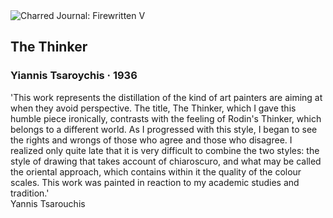 <div class="artwork-of-the-day">
  <div class="container">
    <div class="img-wrapper">
      <img
        src="https://uploads5.wikiart.org/images/yiannis-tsaroychis/the-thinker-1936.jpg"
        alt="Charred Journal: Firewritten V" />
    </div>
    <div class="artwork-detail">
      <div class="artwork-origin"> 
        <h2 class="artwork-name">The Thinker</h2>
        <h3 class="artist">
          Yiannis Tsaroychis
                    ·  1936
        </h3>
      </div>
      <p class="description">
        <span class="artwork-description-text ng-binding" ng-bind-html="viewModel.ArtworkOfTheDay.Description | unsafe">'This work represents the distillation of the kind of art painters are aiming at when they avoid perspective. The title, The Thinker, which I gave this humble piece ironically, contrasts with the feeling of Rodin's Thinker, which belongs to a different world. As I progressed with this style, I began to see the rights and wrongs of those who agree and those who disagree. I realized only quite late that it is very difficult to combine the two styles: the style of drawing that takes account of chiaroscuro, and what may be called the oriental approach, which contains within it the quality of the colour scales. This work was painted in reaction to my academic studies and tradition.'
<br>Yannis Tsarouchis
<br> </span>
                        <div class="text-shadow-container" ng-show="showShadow" style=""></div>
      </p>
    </div>
  </div>

</div>
